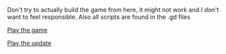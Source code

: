 Don't try to actually build the game from here, it might not work and I don't want to feel responsible. Also all scripts are found in the .gd files

[Play the game](https://plexagon.itch.io/ultimate-frolf-chaos)

[Play the update](https://plexagon.itch.io/ultimater-frolf-chaos)
